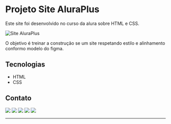 # Projeto Site AluraPlus

Este site foi desenvolvido no curso da alura sobre HTML e CSS.

![Site AluraPlus](https://images2.imgbox.com/15/20/BIHnvSeu_o.png)

O objetivo é treinar a construção se um site respetando estilo e alinhamento conformo modelo do figma.

## Tecnologias

 - HTML
 - CSS

 ## Contato

<a  href="mailto:brrivolta@gmail.com"><img src="https://img.icons8.com/plasticine/100/null/apple-mail.png"></a>
<a  href="https://github.com/BrunoRivolta"><img src="https://img.icons8.com/plasticine/100/null/github-squared.png"></a>
<a  href="https://www.linkedin.com/in/brunorivolta/"><img src="https://img.icons8.com/plasticine/100/null/linkedin.png"></a>
<a  href="https://www.youtube.com/channel/UC6XJ3aQvFBU7gqHvebolwJQ"><img src="https://img.icons8.com/plasticine/100/null/youtube-play--v1.png"></a>
<a  href="https://devrivolta.blogspot.com/"><img src="https://images2.imgbox.com/1d/91/8Te7jWaR_o.png"></a>

  

*******

